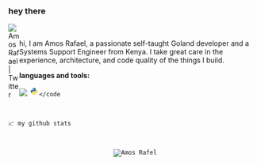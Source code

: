 ### hey there

<a href="https://twitter.com/abudhabi">
  <img align="left" alt="Amos Rafael | Twitter" width="22px" src="https://raw.githubusercontent.com/peterthehan/peterthehan/master/assets/twitter.svg" />
</a>

<br />

hi, I am Amos Rafael, a passionate self-taught Goland developer and a Systems Support Engineer from Kenya. I take great care in the experience, architecture, and code quality of the things I build.

**languages and tools:**  

<code><img height="20" src="https://raw.githubusercontent.com/github/explore/80688e429a7d4ef2fca1e82350fe8e3517d3494d/topics/golang/golang.png"></code>
<code><img height="20" src="https://raw.githubusercontent.com/github/explore/80688e429a7d4ef2fca1e82350fe8e3517d3494d/topics/python/python.png"></code



📈 my github stats

<p align="center"> <img src="https://github-readme-stats.vercel.app/api?username=ramshadows&show_icons=true&theme=gotham" alt="Amos Rafel" />





